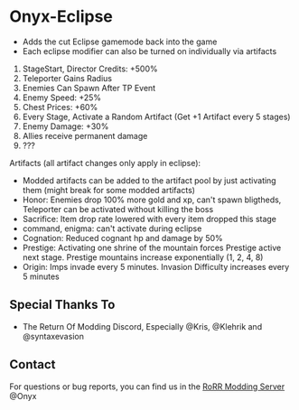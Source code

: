 # Onyx-Eclipse

- Adds the cut Eclipse gamemode back into the game
- Each eclipse modifier can also be turned on individually via artifacts
1) StageStart, Director Credits: +500%
2) Teleporter Gains Radius
3) Enemies Can Spawn After TP Event
4) Enemy Speed: +25%
5) Chest Prices: +60%
6) Every Stage, Activate a Random Artifact (Get +1 Artifact every 5 stages)
7) Enemy Damage: +30%
8) Allies receive permanent damage
9) ???

Artifacts (all artifact changes only apply in eclipse):
- Modded artifacts can be added to the artifact pool by just activating them (might break for some modded artifacts)
- Honor: Enemies drop 100% more gold and xp, can't spawn bligtheds, Teleporter can be activated without killing the boss
- Sacrifice: Item drop rate lowered with every item dropped this stage
- command, enigma: can't activate during eclipse
- Cognation: Reduced cognant hp and damage by 50%
- Prestige: Activating one shrine of the mountain forces Prestige active next stage. Prestige mountains increase exponentially (1, 2, 4, 8)
- Origin: Imps invade every 5 minutes. Invasion Difficulty increases every 5 minutes

## Special Thanks To
* The Return Of Modding Discord, Especially @Kris, @Klehrik and @syntaxevasion

## Contact
For questions or bug reports, you can find us in the [RoRR Modding Server](https://discord.gg/VjS57cszMq) @Onyx
